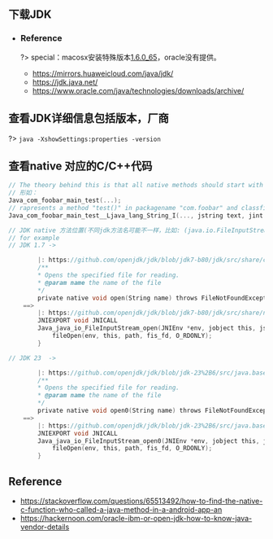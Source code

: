 ## 下载JDK
* ### Reference

    ?> special：macosx安装特殊版本[1.6.0_65](https://updates.cdn-apple.com/2019/cert/041-88384-20191011-3d8da658-dca4-4a5b-b67c-26e686876403/JavaForOSX.dmg)，oracle没有提供。

    + https://mirrors.huaweicloud.com/java/jdk/
    + https://jdk.java.net/
    + https://www.oracle.com/java/technologies/downloads/archive/

## 查看JDK详细信息包括版本，厂商
?> `java -XshowSettings:properties -version`

## 查看native 对应的C/C++代码
```c
// The theory behind this is that all native methods should start with "Java_" and continue by the rest of package name.
// 形如：
Java_com_foobar_main_test(...);
// rapresents a method "test()" in packagename "com.foobar" and classfile "main". Overloaded methods could have their signature after the method name like:
Java_com_foobar_main_test__Ljava_lang_String_I(..., jstring text, jint integer);

// JDK native 方法位置(不同jdk方法名可能不一样，比如: (java.io.FileInputStream#open | open0)
// for example
// JDK 1.7 -> 

        |: https://github.com/openjdk/jdk/blob/jdk7-b80/jdk/src/share/classes/java/io/FileInputStream.java#L186
        /**
        * Opens the specified file for reading.
        * @param name the name of the file
        */
        private native void open(String name) throws FileNotFoundException;
    ==> 
        |: https://github.com/openjdk/jdk/blob/jdk7-b80/jdk/src/share/native/java/io/FileInputStream.c#L60C1-L60C34
        JNIEXPORT void JNICALL
        Java_java_io_FileInputStream_open(JNIEnv *env, jobject this, jstring path) {
            fileOpen(env, this, path, fis_fd, O_RDONLY);
        }

// JDK 23  -> 

        |: https://github.com/openjdk/jdk/blob/jdk-23%2B6/src/java.base/share/classes/java/io/FileInputStream.java#L203
        /**
        * Opens the specified file for reading.
        * @param name the name of the file
        */
        private native void open0(String name) throws FileNotFoundException;
    ==>
        |: https://github.com/openjdk/jdk/blob/jdk-23%2B6/src/java.base/share/native/libjava/FileInputStream.c#L60C1-L60C35
        JNIEXPORT void JNICALL
        Java_java_io_FileInputStream_open0(JNIEnv *env, jobject this, jstring path) {
            fileOpen(env, this, path, fis_fd, O_RDONLY);
        }
```

## Reference
* https://stackoverflow.com/questions/65513492/how-to-find-the-native-c-function-who-called-a-java-method-in-a-android-app-an
* https://hackernoon.com/oracle-ibm-or-open-jdk-how-to-know-java-vendor-details